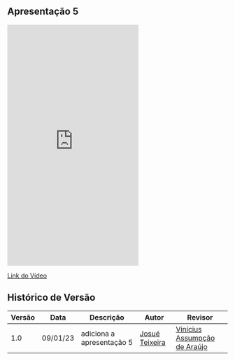 ## Apresentação 5

<iframe width="300" height="550" src="https://www.youtube.com/watch?v=JKXFE5bcdaU" title="Apresentação do Ponto de Controle 1" frameborder="0" allow="accelerometer; autoplay; clipboard-write; encrypted-media; gyroscope; picture-in-picture" allowfullscreen></iframe>

[Link do Vídeo](https://www.youtube.com/watch?v=JKXFE5bcdaU)

## Histórico de Versão

| Versão | Data | Descrição | Autor | Revisor
|--------|------|-----------|-------| -------
| 1.0 | 09/01/23 | adiciona a apresentação 5 | [Josué Teixeira](https://github.com/zjosuez) | [Vinícius Assumpção de Araújo](https://github.com/viniman27)
